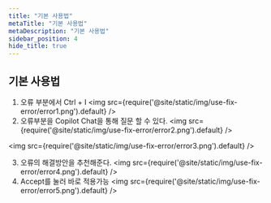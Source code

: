 ```yaml
---
title: "기본 사용법"
metaTitle: "기본 사용법"
metaDescription: "기본 사용법"
sidebar_position: 4
hide_title: true
---
```


## 기본 사용법

1. 오류 부분에서 Ctrl + I
   <img src={require('@site/static/img/use-fix-error/error1.png').default} />
2. 오류부분을 Copilot Chat을 통해 질문 할 수 있다.
   <img src={require('@site/static/img/use-fix-error/error2.png').default} />

<img src={require('@site/static/img/use-fix-error/error3.png').default} />

3. 오류의 해결방안을 추천해준다.
   <img src={require('@site/static/img/use-fix-error/error4.png').default} />
4. Accept를 눌러 바로 적용가능
   <img src={require('@site/static/img/use-fix-error/error5.png').default} />
